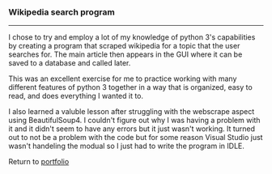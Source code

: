 ### Wikipedia search program
***

I chose to try and employ a lot of my knowledge of python 3's capabilities by creating a program that scraped wikipedia for a topic that the user searches for. The main article then appears in the GUI where it can be saved to a database and called later.

This was an excellent exercise for me to practice working with many different features of python 3 together in a way that is organized, easy to read, and does everything I wanted it to. 

I also learned a valuble lesson after struggling with the webscrape aspect using BeautifulSoup4. I couldn't figure out why I was having a problem with it and it didn't seem to have any errors but it just wasn't working. It turned out to not be a problem with the code but for some reason Visual Studio just wasn't handeling the modual so I just had to write the program in IDLE.

Return to [portfolio](https://github.com/sdorway11/Spencer-Dorway-Portfolio)
